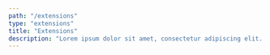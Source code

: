 ```yaml
---
path: "/extensions"
type: "extensions"
title: "Extensions"
description: "Lorem ipsum dolor sit amet, consectetur adipiscing elit. Nunc tempus laoreet leo sit amet iaculis."
---
```

